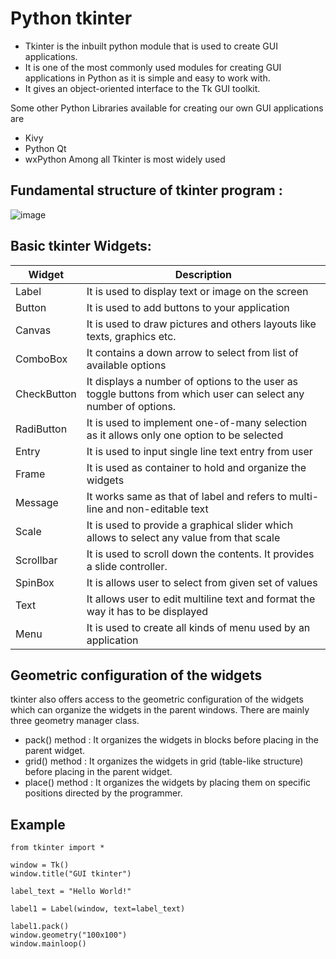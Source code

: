 # Python tkinter

* Tkinter is the inbuilt python module that is used to create GUI applications. 
* It is one of the most commonly used modules for creating GUI applications in Python as it is simple and easy to work with. 
* It gives an object-oriented interface to the Tk GUI toolkit.

Some other Python Libraries available for creating our own GUI applications are

- Kivy
- Python Qt
- wxPython
Among all Tkinter is most widely used

## Fundamental structure of tkinter program :

![image](https://user-images.githubusercontent.com/33021781/129498549-c43118f2-6c9f-4cb6-ac95-e9eab65b940d.png)

## Basic tkinter Widgets:

| Widget | Description |
| ------ | ------ |
| Label | It is used to display text or image on the screen |
| Button | It is used to add buttons to your application |
| Canvas | It is used to draw pictures and others layouts like texts, graphics etc. |
| ComboBox | It contains a down arrow to select from list of available options |
| CheckButton | It displays a number of options to the user as toggle buttons from which user can select any number of options. |
| RadiButton | It is used to implement one-of-many selection as it allows only one option to be selected |
| Entry | It is used to input single line text entry from user |
| Frame | It is used as container to hold and organize the widgets |
| Message | It works same as that of label and refers to multi-line and non-editable text |
| Scale | It is used to provide a graphical slider which allows to select any value from that scale |
| Scrollbar | It is used to scroll down the contents. It provides a slide controller. |
| SpinBox | It is allows user to select from given set of values |
| Text | It allows user to edit multiline text and format the way it has to be displayed |
| Menu | It is used to create all kinds of menu used by an application |


## Geometric configuration of the widgets

tkinter also offers access to the geometric configuration of the widgets which can organize the widgets in the parent windows. There are mainly three geometry manager class.
* pack() method :  It organizes the widgets in blocks before placing in the parent widget.
* grid() method :  It organizes the widgets in grid (table-like structure) before placing in the parent widget.
* place() method : It organizes the widgets by placing them on specific positions directed by the programmer.

## Example
```
from tkinter import *

window = Tk()
window.title("GUI tkinter")

label_text = "Hello World!"

label1 = Label(window, text=label_text)

label1.pack()
window.geometry("100x100")
window.mainloop()
```




